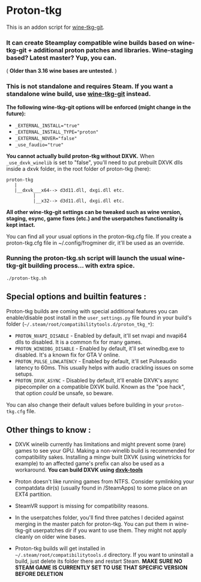 # Proton-tkg

This is an addon script for [wine-tkg-git](https://github.com/Tk-Glitch/PKGBUILDS/tree/master/wine-tkg-git).

### It can create Steamplay compatible wine builds based on wine-tkg-git + additional proton patches and libraries. Wine-staging based? Latest master? Yup, you can.
( **Older than 3.16 wine bases are untested.** )

### This is not standalone and requires Steam. If you want a standalone wine build, use [wine-tkg-git](https://github.com/Tk-Glitch/PKGBUILDS/tree/master/wine-tkg-git) instead.

**The following wine-tkg-git options will be enforced (might change in the future):**
- `_EXTERNAL_INSTALL="true"`
- `_EXTERNAL_INSTALL_TYPE="proton"`
- `_EXTERNAL_NOVER="false"`
- `_use_faudio="true"`

**You cannot actually build proton-tkg without DXVK.** When `_use_dxvk_winelib` is set to "false", you'll need to put prebuilt DXVK dlls inside a dxvk folder, in the root folder of proton-tkg (here):
```
proton-tkg
   |
   |__dxvk___x64--> d3d11.dll, dxgi.dll etc.
          |
          |__x32--> d3d11.dll, dxgi.dll etc.
```

**All other wine-tkg-git settings can be tweaked such as wine version, staging, esync, game fixes (etc.) and the userpatches functionality is kept intact.**

You can find all your usual options in the proton-tkg.cfg file. If you create a proton-tkg.cfg file in ~/.config/frogminer dir, it'll be used as an override.

### Running the proton-tkg.sh script will launch the usual wine-tkg-git building process... with extra spice. ###
```
./proton-tkg.sh
```

## Special options and builtin features :

Proton-tkg builds are coming with special additional features you can enable/disable post install in the `user_settings.py` file found in your build's folder (`~/.steam/root/compatibilitytools.d/proton_tkg_*`):
- `PROTON_NVAPI_DISABLE` - Enabled by default, it'll set nvapi and nvapi64 dlls to disabled. It is a common fix for many games.
- `PROTON_WINEDBG_DISABLE` - Enabled by default, it'll set winedbg.exe to disabled. It's a known fix for GTA V online.
- `PROTON_PULSE_LOWLATENCY` - Enabled by default, it'll set Pulseaudio latency to 60ms. This usually helps with audio crackling issues on some setups.
- `PROTON_DXVK_ASYNC` - Disabled by default, it'll enable DXVK's async pipecompiler on a compatible DXVK build. Known as the "poe hack", that option *could* be unsafe, so beware.

You can also change their default values before building in your `proton-tkg.cfg` file.


## Other things to know :

- DXVK winelib currently has limitations and might prevent some (rare) games to see your GPU. Making a non-winelib build is recommended for compatibility sakes. Installing a mingw built DXVK (using winetricks for example) to an affected game's prefix can also be used as a workaround. **You can build DXVK using [dxvk-tools](https://github.com/Tk-Glitch/PKGBUILDS/tree/master/dxvk-tools)**

- Proton doesn't like running games from NTFS. Consider symlinking your compatdata dir(s) (usually found in /SteamApps) to some place on an EXT4 partition.

- SteamVR support is missing for compatibility reasons.

- In the userpatches folder, you'll find three patches I decided against merging in the master patch for proton-tkg. You can put them in wine-tkg-git userpatches dir if you want to use them. They might not apply cleanly on older wine bases.

- Proton-tkg builds will get installed in `~/.steam/root/compatibilitytools.d` directory. If you want to uninstall a build, just delete its folder there and restart Steam. **MAKE SURE NO STEAM GAME IS CURRENTLY SET TO USE THAT SPECIFIC VERSION BEFORE DELETION**
